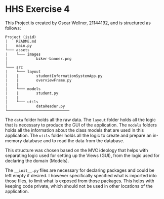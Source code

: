 # HHS Exercise 4

This Project is created by Oscar Wellner, 21144192, and is structured as follows:

```
Project (isid)
|    README.md
|    main.py
└─── assets
|    └─── images
|             biker-banner.png
|
└─── src
|    └─── layout
|    |        studentInformationSystemApp.py
|    |        overviewFrame.py
|    |
|    └─── models
|    |        student.py
|    |
|    └─── utils
|             dataReader.py
└────────────────────────────
```

The `data` folder holds all the raw data. The `layout` folder
holds all the logic that is necessary to produce the GUI of the application. The `models` folders holds all the
information about the class models that are used in this application. The `utils` folder holds all the logic to
create and prepare an in-memory database and to read the data from the database.

This structure was chosen based on the MVC ideology that helps with separating logic used for setting up the Views (GUI),
from the logic used for declaring the domain (Models).

The `__init__.py` files are necessary for declaring packages and could be left empty if desired. I however specifically
specified what is imported into those files, to limit what is exposed from those packages. This helps with keeping code
private, which should not be used in other locations of the application.
